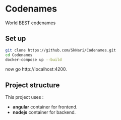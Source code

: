 # Codenames

World BEST codenames

## Set up

```bash
git clone https://github.com/SkNari/Codenames.git
cd Codenames
docker-compose up --build
```

now go  http://localhost:4200.

## Project structure

This project uses : 
* **angular** container for frontend.
* **nodejs** container for backend. 


